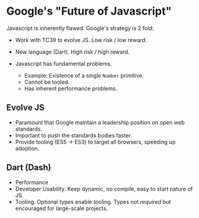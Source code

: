 # Google's "Future of Javascript"

Javascript is inherently flawed. Google's strategy is 2 fold:

* Work with TC39 to evolve JS. Low risk / low reward.
* New language (Dart). High risk / high reward.

* Javascript has fundamental problems.
  * Example: Existence of a single `Number` primitive.
  * Cannot be tooled.
  * Has inherent performance problems.

## Evolve JS

* Paramount that Google maintain a leadership position on open web standards.
* Important to push the standards bodies faster.
* Provide tooling (ES5 -> ES3) to target all browsers, speeding up adoption.

## Dart (Dash)

* Performance
* Developer Usability. Keep dynamic, no compile, easy to start nature of JS.
* Tooling. Optional types enable tooling. Types not *required* but encouraged
  for large-scale projects.
